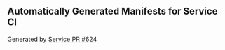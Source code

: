 ## Automatically Generated Manifests for Service CI
Generated by [Service PR #624](https://github.com/trustyai-explainability/trustyai-explainability/pull/624)
